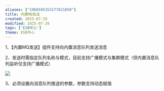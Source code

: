 ```yaml
---
aliases: ["1968595353177821050"]
title: 内置MQ发送
created: 2025-07-29
modified: 2025-07-29
tags: ['ESB中心']
theme: ESB中心
---
```


1、【内置MQ发送】组件支持向内置消息队列发送消息

2、发送时需指定队列名称与模式，目前支持广播模式与集群模式（但内置消息队列监听仅支持广播模式）

![](https://myhelpdoc.oss-cn-heyuan.aliyuncs.com/mdimages/4bc10e81cf2e62eb92c0989fe5db4e52.jpg)

3、必须设置向消息队列推送的参数，参数支持动态赋值

